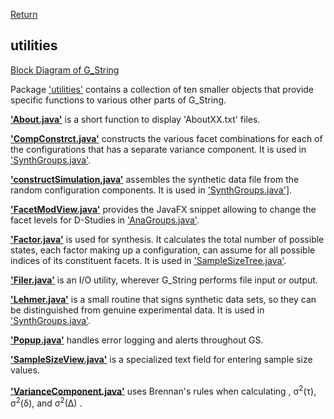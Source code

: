 [Return](Block_Diagram.md)
## utilities ##

[Block Diagram of G_String](img/block.png)

Package ['utilities'](../../../tree/main/workbench/GS_L/src/utilities) contains a collection of ten smaller objects that provide specific functions to various other parts of G_String.

**['About.java'](../../../blob/main/workbench/GS_L/src/utilities/About.java)** is a short function to display  'AboutXX.txt' files.

**['CompConstrct.java'](../../../blob/main/workbench/GS_L/src/utilities/CompConstrct.java)** constructs the various facet combinations for each of the configurations that has a separate variance component. It is used in <a href="../workbench/GS_L/src/steps/SynthGroups.java#L889">'SynthGroups.java'</a>.

**['constructSimulation,java'](../../../blob/main/workbench/GS_L/src/utilities/constructSimulation,java)** assembles the synthetic data file from the random configuration components. It is used in <a href = "../workbench/GS_L/src/steps/SynthGroups.java#L167">'SynthGroups.java']</a>.

**['FacetModView.java'](../../../blob/main/workbench/GS_L/src/utilities/FacetModView.java)** provides the JavaFX snippet allowing to change the facet levels for D-Studies in  <a href="../workbench/GS_L/src/steps/AnaGroups.java#L1177">'AnaGroups.java'</a>.

**['Factor.java'](../../../blob/main/workbench/GS_L/src/utilities/Factor.java)** is used for synthesis. It calculates the total number of possible states, each factor making up a configuration, can assume for all possible indices of its constituent facets. It is used in <a href="../workbench/GS_L/src/model/SampleSizeTree.java#L817">'SampleSizeTree.java'</a>.

**['Filer.java'](../../../blob/main/workbench/GS_L/src/utilities/Filer.java)** is an I/O utility, wherever G_String performs file input or output.

**['Lehmer.java'](../../../blob/main/workbench/GS_L/src/utilities/Lehmer.java)** is a small routine that signs synthetic data sets, so they can be distinguished from genuine experimental data. It is used in <a href="../workbench/GS_L/src/steps/SynthGroups.java#L1205">'SynthGroups.java'</a>.

**['Popup.java'](../../../blob/main/workbench/GS_L/src/utilities/Popup.java)** handles error logging and alerts throughout GS.

**['SampleSizeView.java'](../../../blob/main/workbench/GS_L/src/utilities/SampleSizeView.java)** is a specialized text field for entering sample size values.

**['VarianceComponent.java'](../../../blob/main/workbench/GS_L/src/utilities/VarianceComponent.java)** uses Brennan's rules when calculating , &sigma;<sup>2</sup>(&tau;), &sigma;<sup>2</sup>(&delta;), and &sigma;<sup>2</sup>(&Delta;) .


